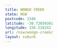 ```yaml
---
title: WONGO CREEK
state: NSW
postcode: 2346
latitude: -30.72850361
longitude: 150.518242
url: /nsw/wongo-creek/
layout: suburb
---
```

